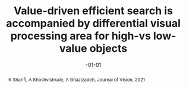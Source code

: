 ---
title: ‪Value-driven efficient search is accompanied by differential visual processing
  area for high-vs low-value objects‬
date: -01-01
publishDate: '2024-01-01T07:48:28.657925Z'
publication_types:
- manuscript
abstract: ‪K Sharifi, A Khoshvishkaie, A Ghazizadeh‬, ‪Journal of Vision, 2021‬
links:
- name: URL
  url: 
    https://scholar.google.com/citations?view_op=view_citation&hl=en&user=66x2RX0AAAAJ&citation_for_view=66x2RX0AAAAJ:u5HHmVD_uO8C
---